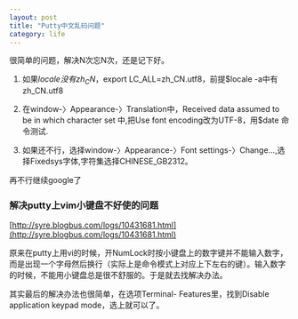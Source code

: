 ```yaml
---
layout: post
title: "Putty中文乱码问题"
category: life
---
```


很简单的问题，解决N次忘N次，还是记下好。

1. 如果$locale没有zh_CN，$export LC_ALL=zh_CN.utf8，前提$locale -a中有zh_CN.utf8

2. 在window-〉Appearance-〉Translation中，Received data assumed to be in which character set 中,把Use font encoding改为UTF-8，用$date 命令测试.

3. 如果还不行，选择window-〉Appearance-〉Font settings-〉Change…,选择Fixedsys字体,字符集选择CHINESE_GB2312。

再不行继续google了


### 解决putty上vim小键盘不好使的问题 ###

[http://syre.blogbus.com/logs/10431681.html](http://syre.blogbus.com/logs/10431681.html) 

原来在putty上用vi的时候，开NumLock时按小键盘上的数字键并不能输入数字，而是出现一个字母然后换行（实际上是命令模式上对应上下左右的键）。输入数字的时候，不能用小键盘总是很不舒服的。于是就去找解决办法。


其实最后的解决办法也很简单，在选项Terminal- Features里，找到Disable application keypad mode，选上就可以了。
